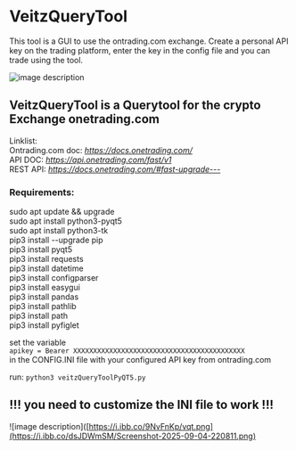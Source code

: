 
# VeitzQueryTool    

This tool is a GUI to use the ontrading.com exchange. Create a personal API key on the trading platform, enter the key in the config file and you can trade using the tool.     

<!-- <img src="[https://i.ibb.co/gZz7nrB/lizenzverwaltung.png](https://i.ibb.co/j6HCFqN/vqt.png)"/> -->
![image description](https://i.ibb.co/9NvFnKp/vqt.png)
   
## VeitzQueryTool is a Querytool for the crypto Exchange onetrading.com

Linklist:   
Ontrading.com doc: *https://docs.onetrading.com/*  
API DOC: *https://api.onetrading.com/fast/v1*   
REST API: *https://docs.onetrading.com/#fast-upgrade---*   

### Requirements:
sudo apt update && upgrade   
sudo apt install python3-pyqt5   
sudo apt install python3-tk   
pip3 install --upgrade pip   
pip3 install pyqt5    
pip3 install requests   
pip3 install datetime   
pip3 install configparser    
pip3 install easygui   
pip3 install pandas   
pip3 install pathlib   
pip3 install path   
pip3 install pyfiglet

set the variable    
`apikey = Bearer XXXXXXXXXXXXXXXXXXXXXXXXXXXXXXXXXXXXXXXXXXX`   
in the CONFIG.INI file with your configured API key from ontrading.com   

run:
`python3 veitzQueryToolPyQT5.py`  

## !!! you need to customize the INI file to work !!!  


 ![image description]([https://i.ibb.co/9NvFnKp/vqt.png](https://i.ibb.co/dsJDWmSM/Screenshot-2025-09-04-220811.png)  
